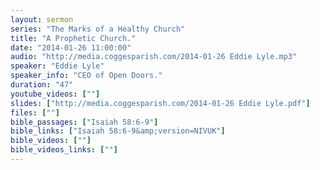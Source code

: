 ```yaml
---
layout: sermon
series: "The Marks of a Healthy Church"
title: "A Prophetic Church."
date: "2014-01-26 11:00:00"
audio: "http://media.coggesparish.com/2014-01-26 Eddie Lyle.mp3"
speaker: "Eddie Lyle"
speaker_info: "CEO of Open Doors."
duration: "47"
youtube_videos: [""]
slides: ["http://media.coggesparish.com/2014-01-26 Eddie Lyle.pdf"]
files: [""]
bible_passages: ["Isaiah 58:6-9"]
bible_links: ["Isaiah 58:6-9&amp;version=NIVUK"]
bible_videos: [""]
bible_videos_links: [""]
---
```

